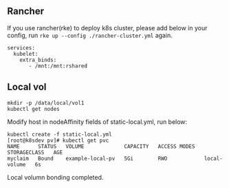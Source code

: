 ## Rancher
If you use rancher(rke) to deploy k8s cluster, please add below in your config, run `rke up --config ./rancher-cluster.yml` again.
```
services:
  kubelet:
    extra_binds:
       - /mnt:/mnt:rshared
```
## Local vol
```
mkdir -p /data/local/vol1
kubectl get nodes
```
Modify host in nodeAffinity fields of static-local.yml, run below:
```
kubectl create -f static-local.yml
[root@k8sdev pv]# kubectl get pvc
NAME      STATUS   VOLUME             CAPACITY   ACCESS MODES   STORAGECLASS   AGE
myclaim   Bound    example-local-pv   5Gi        RWO            local-volume   6s
```
Local volumn bonding completed.

